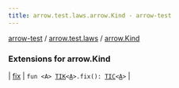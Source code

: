```yaml
---
title: arrow.test.laws.arrow.Kind - arrow-test
---
```


[arrow-test](../../index.html) / [arrow.test.laws](../index.html) / [arrow.Kind](./index.html)

### Extensions for arrow.Kind

| [fix](fix.html) | `fun <A> `[`TIK`](../-t-i-k.html)`<`[`A`](fix.html#A)`>.fix(): `[`TIC`](../-t-i-c/index.html)`<`[`A`](fix.html#A)`>` |

